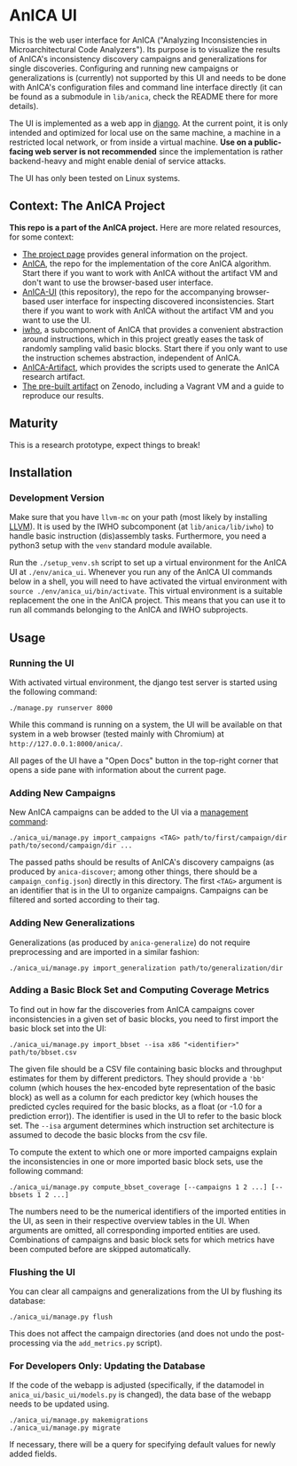# AnICA UI

This is the web user interface for AnICA ("Analyzing Inconsistencies in Microarchitectural Code Analyzers").
Its purpose is to visualize the results of AnICA's inconsistency discovery campaigns and generalizations for single discoveries.
Configuring and running new campaigns or generalizations is (currently) not supported by this UI and needs to be done with AnICA's configuration files and command line interface directly (it can be found as a submodule in `lib/anica`, check the README there for more details).

The UI is implemented as a web app in [django](https://www.djangoproject.com/).
At the current point, it is only intended and optimized for local use on the same machine, a machine in a restricted local network, or from inside a virtual machine.
**Use on a public-facing web server is not recommended** since the implementation is rather backend-heavy and might enable denial of service attacks.

The UI has only been tested on Linux systems.

## Context: The AnICA Project

**This repo is a part of the AnICA project.** Here are more related resources, for some context:
- [The project page](https://compilers.cs.uni-saarland.de/projects/anica/) provides general information on the project.
- [AnICA](https://github.com/cdl-saarland/AnICA), the repo for the implementation of the core AnICA algorithm. Start there if you want to work with AnICA without the artifact VM and don't want to use the browser-based user interface.
- [AnICA-UI](https://github.com/cdl-saarland/AnICA-UI) (this repository), the repo for the accompanying browser-based user interface for inspecting discovered inconsistencies. Start there if you want to work with AnICA without the artifact VM and you want to use the UI.
- [iwho](https://github.com/cdl-saarland/iwho), a subcomponent of AnICA that provides a convenient abstraction around instructions, which in this project greatly eases the task of randomly sampling valid basic blocks. Start there if you only want to use the instruction schemes abstraction, independent of AnICA.
- [AnICA-Artifact](https://github.com/cdl-saarland/AnICA-Artifact), which provides the scripts used to generate the AnICA research artifact.
- [The pre-built artifact](https://doi.org/10.5281/zenodo.6818170) on Zenodo, including a Vagrant VM and a guide to reproduce our results.



## Maturity

This is a research prototype, expect things to break!


## Installation

### Development Version

Make sure that you have `llvm-mc` on your path (most likely by installing [LLVM](https://llvm.org/)).
It is used by the IWHO subcomponent (at `lib/anica/lib/iwho`) to handle basic instruction (dis)assembly tasks.
Furthermore, you need a python3 setup with the `venv` standard module available.

Run the `./setup_venv.sh` script to set up a virtual environment for the AnICA UI at `./env/anica_ui`.
Whenever you run any of the AnICA UI commands below in a shell, you will need to have activated the virtual environment with `source ./env/anica_ui/bin/activate`.
This virtual environment is a suitable replacement the one in the AnICA project.
This means that you can use it to run all commands belonging to the AnICA and IWHO subprojects.


## Usage

### Running the UI
With activated virtual environment, the django test server is started using the following command:
```
./manage.py runserver 8000
```
While this command is running on a system, the UI will be available on that system
in a web browser (tested mainly with Chromium) at
`http://127.0.0.1:8000/anica/`.

All pages of the UI have a "Open Docs" button in the top-right corner that opens a side pane with information about the current page.


### Adding New Campaigns

New AnICA campaigns can be added to the UI via a [management command](https://docs.djangoproject.com/en/3.2/howto/custom-management-commands/):
```
./anica_ui/manage.py import_campaigns <TAG> path/to/first/campaign/dir path/to/second/campaign/dir ...
```

The passed paths should be results of AnICA's discovery campaigns (as produced by `anica-discover`; among other things, there should be a `campaign_config.json`) directly in this directory.
The first `<TAG>` argument is an identifier that is in the UI to organize campaigns.
Campaigns can be filtered and sorted according to their tag.


### Adding New Generalizations

Generalizations (as produced by `anica-generalize`) do not require preprocessing and are imported in a similar fashion:

```
./anica_ui/manage.py import_generalization path/to/generalization/dir
```

### Adding a Basic Block Set and Computing Coverage Metrics

To find out in how far the discoveries from AnICA campaigns cover inconsistencies in a given set of basic blocks, you need to first import the basic block set into the UI:
```
./anica_ui/manage.py import_bbset --isa x86 "<identifier>" path/to/bbset.csv
```
The given file should be a CSV file containing basic blocks and throughput estimates for them by different predictors.
They should provide a `'bb'` column (which houses the hex-encoded byte representation of the basic block) as well as a column for each predictor key (which houses the predicted cycles required for the basic blocks, as a float (or -1.0 for a prediction error)).
The identifier is used in the UI to refer to the basic block set.
The `--isa` argument determines which instruction set architecture is assumed to decode the basic blocks from the csv file.

To compute the extent to which one or more imported campaigns explain the inconsistencies in one or more imported basic block sets, use the following command:
```
./anica_ui/manage.py compute_bbset_coverage [--campaigns 1 2 ...] [--bbsets 1 2 ...]
```
The numbers need to be the numerical identifiers of the imported entities in the UI, as seen in their respective overview tables in the UI.
When arguments are omitted, all corresponding imported entities are used.
Combinations of campaigns and basic block sets for which metrics have been computed before are skipped automatically.


### Flushing the UI

You can clear all campaigns and generalizations from the UI by flushing its database:
```
./anica_ui/manage.py flush
```
This does not affect the campaign directories (and does not undo the post-processing via the `add_metrics.py` script).


### For Developers Only: Updating the Database

If the code of the webapp is adjusted (specifically, if the datamodel in `anica_ui/basic_ui/models.py` is changed), the data base of the webapp needs to be updated using.
```
./anica_ui/manage.py makemigrations
./anica_ui/manage.py migrate
```
If necessary, there will be a query for specifying default values for newly added fields.


